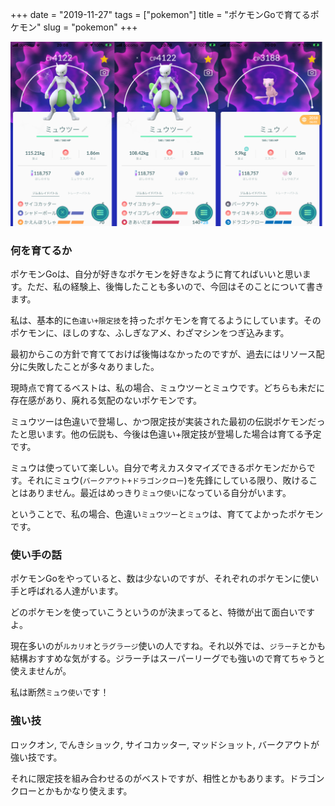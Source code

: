 +++
date = "2019-11-27"
tags = ["pokemon"]
title = "ポケモンGoで育てるポケモン"
slug = "pokemon"
+++

![](https://raw.githubusercontent.com/mba-hack/images/master/pokemongo_2019112701.png)

### 何を育てるか

ポケモンGoは、自分が好きなポケモンを好きなように育てればいいと思います。ただ、私の経験上、後悔したことも多いので、今回はそのことについて書きます。

私は、基本的に`色違い+限定技`を持ったポケモンを育てるようにしています。そのポケモンに、ほしのすな、ふしぎなアメ、わざマシンをつぎ込みます。

最初からこの方針で育てておけば後悔はなかったのですが、過去にはリソース配分に失敗したことが多々ありました。

現時点で育てるベストは、私の場合、ミュウツーとミュウです。どちらも未だに存在感があり、廃れる気配のないポケモンです。

ミュウツーは色違いで登場し、かつ限定技が実装された最初の伝説ポケモンだったと思います。他の伝説も、今後は色違い+限定技が登場した場合は育てる予定です。

ミュウは使っていて楽しい。自分で考えカスタマイズできるポケモンだからです。それにミュウ(`バークアウト+ドラゴンクロー`)を先鋒にしている限り、敗けることはありません。最近はめっきり`ミュウ使い`になっている自分がいます。

ということで、私の場合、色違い`ミュウツー`と`ミュウ`は、育ててよかったポケモンです。

### 使い手の話

ポケモンGoをやっていると、数は少ないのですが、それぞれのポケモンに使い手と呼ばれる人達がいます。

どのポケモンを使っていこうというのが決まってると、特徴が出て面白いですよ。

現在多いのが`ルカリオ`と`ラグラージ`使いの人ですね。それ以外では、`ジラーチ`とかも結構おすすめな気がする。ジラーチはスーパーリーグでも強いので育てちゃうと使えませんが。

私は断然`ミュウ使い`です！

### 強い技

ロックオン, でんきショック, サイコカッター, マッドショット, バークアウトが強い技です。

それに限定技を組み合わせるのがベストですが、相性とかもあります。ドラゴンクローとかもかなり使えます。

